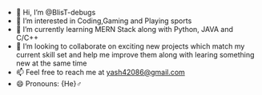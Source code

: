 - 👋 Hi, I’m @BlisT-debugs
- 👀 I’m interested in Coding,Gaming and Playing sports
- 🌱 I’m currently learning MERN Stack along with Python, JAVA and C/C++
- 💞️ I’m looking to collaborate on exciting new projects which match my current skill set and help me improve them along with learing something new at the same time
- 📫 Feel free to reach me at yash42086@gmail.com
- 😄 Pronouns: {He}♂️

<!---
BlisT-debugs/BlisT-debugs is a ✨ special ✨ repository because its `README.md` (this file) appears on your GitHub profile.
You can click the Preview link to take a look at your changes.
--->
